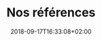 ---
title: "Nos références"
menu:
  main:
    weight: 200
date: 2018-09-17T16:33:08+02:00
draft: true
button: "Plus de références"
txturl: "Toutes les références"
---